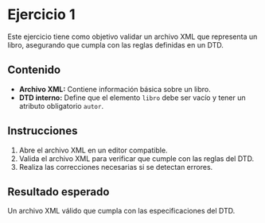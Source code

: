 # Ejercicio 1

Este ejercicio tiene como objetivo validar un archivo XML que representa un libro, asegurando que cumpla con las reglas definidas en un DTD.

## Contenido

- **Archivo XML:** Contiene información básica sobre un libro.
- **DTD interno:** Define que el elemento `libro` debe ser vacío y tener un atributo obligatorio `autor`.

## Instrucciones

1. Abre el archivo XML en un editor compatible.
2. Valida el archivo XML para verificar que cumple con las reglas del DTD.
3. Realiza las correcciones necesarias si se detectan errores.

## Resultado esperado

Un archivo XML válido que cumpla con las especificaciones del DTD.

